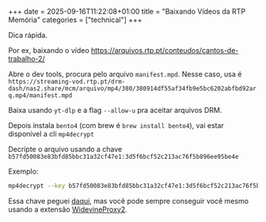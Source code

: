 +++ 
date = 2025-09-16T11:22:08+01:00
title = "Baixando Vídeos da RTP Memória"
categories = ["technical"]
+++

Dica rápida.

Por ex, baixando o vídeo https://arquivos.rtp.pt/conteudos/cantos-de-trabalho-2/

Abre o dev tools, procura pelo arquivo `manifest.mpd`.
Nesse caso, usa é `https://streaming-vod.rtp.pt/drm-dash/nas2.share/mcm/arquivo/mp4/380/380914df55af34fb9e5bc6202abfbd92arq.mp4/manifest.mpd`

Baixa usando `yt-dlp` e a flag `--allow-u` pra aceitar arquivos DRM.

Depois instala `bento4` (com brew é `brew install bento4`), vai estar disponível a cli `mp4decrypt`

Decripte o arquivo usando a chave `b57fd50083e83bfd85bbc31a32cf47e1:3d5f6bcf52c213ac76f5b896ee95be4e`


Exemplo:
```bash
mp4decrypt --key b57fd50083e83bfd85bbc31a32cf47e1:3d5f6bcf52c213ac76f5b896ee95be4e manifest\ \[manifest\].fv1-x3.mp4 video.mp4
```

Essa chave peguei [daqui](https://forum.videohelp.com/threads/416939-DRM-Protected-on-RTP-Arquivos#post2760881),
mas você pode sempre conseguir você mesmo usando a extensão [WidevineProxy2](https://forum.videohelp.com/threads/416316-%5BRelease%5D-WidevineProxy2-Extension-Bypass-HMAC-1-timetokens-Lic-wrapping).
